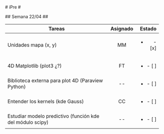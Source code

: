 # iPre #

## Semana 22/04 ##

| Tareas        | Asignado | Estado |
| ------------- |:--------:| ------:|
| Unidades mapa (x, y) | MM | <ul><li> - [x] </li></ul> |
| 4D Matplotlib (plot3 ¿?) | FT | <ul><li> - [ ] </li></ul> |
| Biblioteca externa para plot 4D  (Paraview Python) | -- | <ul><li> - [ ] </li></ul> |
| Entender los kernels (kde Gauss) | CC | <ul><li> - [ ] </li></ul> |
| Estudiar modelo predictivo (función kde del módulo scipy) | -- | <ul><li> - [ ] </li></ul> |
